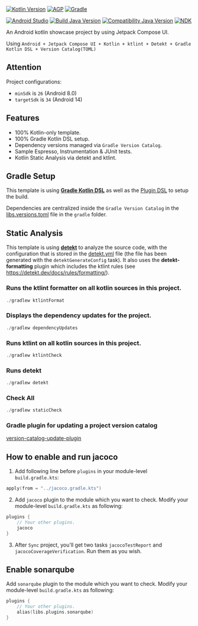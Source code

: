 [![Kotlin Version](https://img.shields.io/badge/Kotlin-2.1.0-blue)](https://kotlinlang.org)
[![AGP](https://img.shields.io/badge/AGP-8.9.0--alpha03-orange)](https://developer.android.com/studio/releases/gradle-plugin)
[![Gradle](https://img.shields.io/badge/Gradle-8.11.1-green)](https://gradle.org)

[![Android Studio](https://img.shields.io/badge/Android-Studio-Meerkat-|-2024.3.1-Canary-3-green)](https://developer.android.com/studio)
[![Build Java Version](https://img.shields.io/badge/JDK-17.0.6-green)](https://www.oracle.com/java/technologies/javase/jdk17-archive-downloads.html)
[![Compatibility Java Version](https://img.shields.io/badge/Compatibility-Java-17-green)](https://www.oracle.com/java/technologies/javase/jdk11-archive-downloads.html)
[![NDK](https://img.shields.io/badge/NDK-25.2.9519653-green)](https://developer.android.com/ndk/downloads)

An Android kotlin showcase project by using Jetpack Compose UI.

Using `Android + Jetpack Compose UI + Kotlin + ktlint + Detekt + Gradle Kotlin DSL + Version Catalog(TOML)`

## Attention
Project configurations:
- `minSdk` is `26` (Android 8.0)
- `targetSdk` is `34` (Android 14)

## Features
- 100% Kotlin-only template.
- 100% Gradle Kotlin DSL setup.
- Dependency versions managed via `Gradle Version Catalog`.
- Sample Espresso, Instrumentation & JUnit tests.
- Kotlin Static Analysis via detekt and ktlint.

## Gradle Setup
This template is using [**Gradle Kotlin DSL**](https://docs.gradle.org/current/userguide/kotlin_dsl.html) as well as the [Plugin DSL](https://docs.gradle.org/current/userguide/plugins.html#sec:plugins_block) to setup the build.

Dependencies are centralized inside the `Gradle Version Catalog` in the [libs.versions.toml](gradle/libs.versions.toml) file in the `gradle` folder.

## Static Analysis
This template is using [**detekt**](https://github.com/detekt/detekt) to analyze the source code, 
with the configuration that is stored in the [detekt.yml](config/detekt/detekt.yml) file (the file has been generated with the `detektGenerateConfig` task). 
It also uses the **detekt-formatting** plugin which includes the ktlint rules (see https://detekt.dev/docs/rules/formatting/).

###  Runs the ktlint formatter on all kotlin sources in this project.
```kotlin
./gradlew ktlintFormat
```

### Displays the dependency updates for the project.
```kotlin
./gradlew dependencyUpdates
```

### Runs ktlint on all kotlin sources in this project.
```kotlin
./gradlew ktlintCheck
```

### Runs detekt
```kotlin
./gradlew detekt
```

### Check All
```kotlin
./gradlew staticCheck
```

### Gradle plugin for updating a project version catalog 
[version-catalog-update-plugin](https://github.com/littlerobots/version-catalog-update-plugin)

## How to enable and run jacoco
1. Add following line before `plugins` in your module-level `build.gradle.kts`:
```kotlin
apply(from = "../jacoco.gradle.kts")
```
2. Add `jacoco` plugin to the module which you want to check. Modify your module-level `build.gradle.kts` as following:
```kotlin
plugins {
    // Your other plugins.
    jacoco
}
```
3. After `Sync` project, you'll get two tasks `jacocoTestReport` and `jacocoCoverageVerification`.
Run them as you wish.

## Enable sonarqube
Add `sonarqube` plugin to the module which you want to check. Modify your module-level `build.gradle.kts` as following:
```kotlin
plugins {
    // Your other plugins.
    alias(libs.plugins.sonarqube)
}
```
